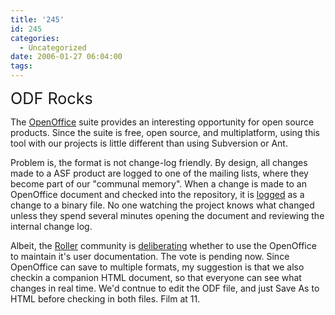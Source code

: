 ```yaml
---
title: '245'
id: 245
categories:
  - Uncategorized
date: 2006-01-27 06:04:00
tags:
---
```


<span style="font-size:180%;">ODF Rocks</span>

The [OpenOffice](http://www.openoffice.org/) suite provides an interesting opportunity for open source products. Since the suite is free, open source, and multiplatform, using this tool with our projects is little different than using Subversion or Ant.

Problem is, the format is not change-log friendly. By design, all changes made to a ASF product are logged to one of the mailing lists, where they become part of our "communal memory". When a change is made to an OpenOffice document and checked into the repository, it is [logged](http://www.mail-archive.com/roller-commits%40incubator.apache.org/msg00632.html) as a change to a binary file. No one watching the project knows what changed unless they spend several minutes opening the document and reviewing the internal change log.

Albeit, the [Roller](http://rollerweblogger.org/page/project) community is [deliberating](http://www.mail-archive.com/roller-dev%40incubator.apache.org/msg01642.html) whether to use the OpenOffice to maintain it's user documentation. The vote is pending now. Since OpenOffice can save to multiple formats, my suggestion is that we also checkin a companion HTML document, so that everyone can see what changes in real time. We'd contnue to edit the ODF file, and just Save As to HTML before checking in both files. Film at 11.